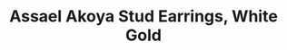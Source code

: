 ---
title: 'Assael Akoya Stud Earrings, White Gold'
description: 'Pearl Earring Studs are a Jewelry Essential for every woman. Assael Akoya Stud Earrings have an incredible luster, complimented by cream and rose overtones.'
specs: 'Akoya Pearls Stud Earrings pictured, 8.0 - 8.5mm with 18k White Gold posts. Also available in 18K Yellow Gold, with pearl sizes ranging from 6.5mm - 10.0mm.'
images:
  - image_path: /uploads/assael-akoya-stud-earrings-white-gold.jpg
order_number: 11
categories:
---